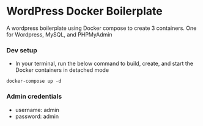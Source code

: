 # WordPress Docker Boilerplate

A wordpress boilerplate using Docker compose to create 3 containers. One for Wordpress, MySQL, and PHPMyAdmin

### Dev setup

- In your terminal, run the below command to build, create, and start the Docker containers in detached mode

```
docker-compose up -d
```

### Admin credentials

- username: admin
- password: admin